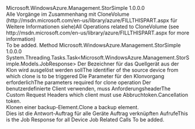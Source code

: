 <Type Name="ICloneVolumeOperations" FullName="Microsoft.WindowsAzure.Management.StorSimple.ICloneVolumeOperations">
  <TypeSignature Language="C#" Value="public interface ICloneVolumeOperations" />
  <TypeSignature Language="ILAsm" Value=".class public interface auto ansi abstract ICloneVolumeOperations" />
  <TypeSignature Language="DocId" Value="T:Microsoft.WindowsAzure.Management.StorSimple.ICloneVolumeOperations" />
  <TypeSignature Language="VB.NET" Value="Public Interface ICloneVolumeOperations" />
  <TypeSignature Language="F#" Value="type ICloneVolumeOperations = interface" />
  <AssemblyInfo>
    <AssemblyName>Microsoft.WindowsAzure.Management.StorSimple</AssemblyName>
    <AssemblyVersion>1.0.0.0</AssemblyVersion>
  </AssemblyInfo>
  <Interfaces />
  <Docs>
    <summary>
            <span data-ttu-id="1c1a5-101">Alle Vorgänge im Zusammenhang mit CloneVolume (http://msdn.microsoft.com/en-us/library/azure/FILLTHISPART.aspx für Weitere Informationen siehe)</span><span class="sxs-lookup"><span data-stu-id="1c1a5-101">All Operations related to CloneVolume  (see http://msdn.microsoft.com/en-us/library/azure/FILLTHISPART.aspx for more information)</span></span>
            </summary>
    <remarks>To be added.</remarks>
  </Docs>
  <Members>
    <Member MemberName="TriggerAsync">
      <MemberSignature Language="C#" Value="public System.Threading.Tasks.Task&lt;Microsoft.WindowsAzure.Management.StorSimple.Models.JobResponse&gt; TriggerAsync (string sourceDeviceId, Microsoft.WindowsAzure.Management.StorSimple.Models.TriggerCloneRequest triggerCloneRequest, Microsoft.WindowsAzure.Management.StorSimple.Models.CustomRequestHeaders customRequestHeaders, System.Threading.CancellationToken cancellationToken);" />
      <MemberSignature Language="ILAsm" Value=".method public hidebysig newslot virtual instance class System.Threading.Tasks.Task`1&lt;class Microsoft.WindowsAzure.Management.StorSimple.Models.JobResponse&gt; TriggerAsync(string sourceDeviceId, class Microsoft.WindowsAzure.Management.StorSimple.Models.TriggerCloneRequest triggerCloneRequest, class Microsoft.WindowsAzure.Management.StorSimple.Models.CustomRequestHeaders customRequestHeaders, valuetype System.Threading.CancellationToken cancellationToken) cil managed" />
      <MemberSignature Language="DocId" Value="M:Microsoft.WindowsAzure.Management.StorSimple.ICloneVolumeOperations.TriggerAsync(System.String,Microsoft.WindowsAzure.Management.StorSimple.Models.TriggerCloneRequest,Microsoft.WindowsAzure.Management.StorSimple.Models.CustomRequestHeaders,System.Threading.CancellationToken)" />
      <MemberSignature Language="F#" Value="abstract member TriggerAsync : string * Microsoft.WindowsAzure.Management.StorSimple.Models.TriggerCloneRequest * Microsoft.WindowsAzure.Management.StorSimple.Models.CustomRequestHeaders * System.Threading.CancellationToken -&gt; System.Threading.Tasks.Task&lt;Microsoft.WindowsAzure.Management.StorSimple.Models.JobResponse&gt;" Usage="iCloneVolumeOperations.TriggerAsync (sourceDeviceId, triggerCloneRequest, customRequestHeaders, cancellationToken)" />
      <MemberType>Method</MemberType>
      <AssemblyInfo>
        <AssemblyName>Microsoft.WindowsAzure.Management.StorSimple</AssemblyName>
        <AssemblyVersion>1.0.0.0</AssemblyVersion>
      </AssemblyInfo>
      <ReturnValue>
        <ReturnType>System.Threading.Tasks.Task&lt;Microsoft.WindowsAzure.Management.StorSimple.Models.JobResponse&gt;</ReturnType>
      </ReturnValue>
      <Parameters>
        <Parameter Name="sourceDeviceId" Type="System.String" />
        <Parameter Name="triggerCloneRequest" Type="Microsoft.WindowsAzure.Management.StorSimple.Models.TriggerCloneRequest" />
        <Parameter Name="customRequestHeaders" Type="Microsoft.WindowsAzure.Management.StorSimple.Models.CustomRequestHeaders" />
        <Parameter Name="cancellationToken" Type="System.Threading.CancellationToken" />
      </Parameters>
      <Docs>
        <param name="sourceDeviceId">
            <span data-ttu-id="1c1a5-102">Der Bezeichner für das Quellgerät aus der Klon wird ausgelöst werden soll</span><span class="sxs-lookup"><span data-stu-id="1c1a5-102">The identifier of the source device from which clone is to be triggered</span></span>
            </param>
        <param name="triggerCloneRequest">
            <span data-ttu-id="1c1a5-103">Die Parameter für den Klonvorgang erforderlich</span><span class="sxs-lookup"><span data-stu-id="1c1a5-103">The parameters required for clone operation</span></span>
            </param>
        <param name="customRequestHeaders">
            <span data-ttu-id="1c1a5-104">Der benutzerdefinierte Client verwenden, muss Anforderungsheader</span><span class="sxs-lookup"><span data-stu-id="1c1a5-104">The Custom Request Headers which client must use</span></span>
            </param>
        <param name="cancellationToken">
            <span data-ttu-id="1c1a5-105">Abbruchtoken.</span><span class="sxs-lookup"><span data-stu-id="1c1a5-105">Cancellation token.</span></span>
            </param>
        <summary>
            <span data-ttu-id="1c1a5-106">Klonen einer backup-Element.</span><span class="sxs-lookup"><span data-stu-id="1c1a5-106">Clone a backup element.</span></span>
            </summary>
        <returns>
            <span data-ttu-id="1c1a5-107">Dies ist die Antwort-Auftrag für alle Geräte Auftrag verknüpften Aufrufe</span><span class="sxs-lookup"><span data-stu-id="1c1a5-107">This is the Job Response for all Device Job Related Calls</span></span>
            </returns>
        <remarks>To be added.</remarks>
      </Docs>
    </Member>
  </Members>
</Type>